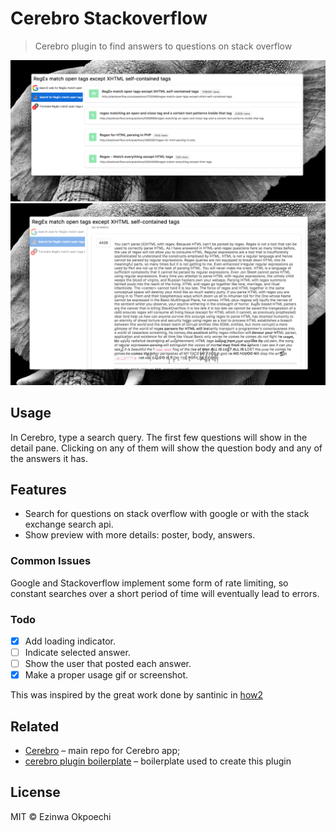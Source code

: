 # Cerebro Stackoverflow

> Cerebro plugin to find answers to questions on stack overflow

![](questions.png)
![](answer.png)

## Usage
In Cerebro, type a search query. The first few questions will show in the detail pane. Clicking on any of them will show the question body and any of the answers it has.


## Features

* Search for questions on stack overflow with google or with the stack exchange search api.
* Show preview with more details: poster, body, answers.

### Common Issues
Google and Stackoverflow implement some form of rate limiting, so constant searches over a short period of time will eventually lead to errors.

### Todo
- [x] Add loading indicator.
- [ ] Indicate selected answer.
- [ ] Show the user that posted each answer.
- [x] Make a proper usage gif or screenshot.

This was inspired by the great work done by santinic in [how2](https://github.com/santinic/how2)

## Related
* [Cerebro](http://github.com/KELiON/cerebro) – main repo for Cerebro app;
* [cerebro plugin boilerplate](https://github.com/KELiON/cerebro-plugin) – boilerplate used to create this plugin

## License

MIT © Ezinwa Okpoechi
